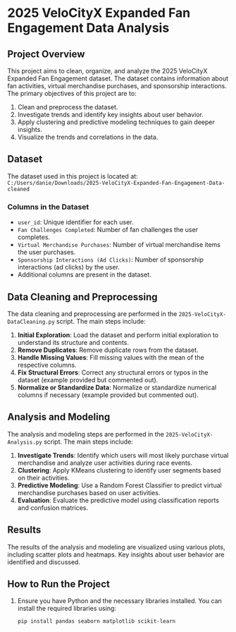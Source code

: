 # 2025 VeloCityX Expanded Fan Engagement Data Analysis

## Project Overview

This project aims to clean, organize, and analyze the 2025 VeloCityX Expanded Fan Engagement dataset. The dataset contains information about fan activities, virtual merchandise purchases, and sponsorship interactions. The primary objectives of this project are to:

1. Clean and preprocess the dataset.
2. Investigate trends and identify key insights about user behavior.
3. Apply clustering and predictive modeling techniques to gain deeper insights.
4. Visualize the trends and correlations in the data.

## Dataset

The dataset used in this project is located at:
`C:/Users/danie/Downloads/2025-VeloCityX-Expanded-Fan-Engagement-Data-cleaned`

### Columns in the Dataset

- `user_id`: Unique identifier for each user.
- `Fan Challenges Completed`: Number of fan challenges the user completes.
- `Virtual Merchandise Purchases`: Number of virtual merchandise items the user purchases.
- `Sponsorship Interactions (Ad Clicks)`: Number of sponsorship interactions (ad clicks) by the user.
- Additional columns are present in the dataset.

## Data Cleaning and Preprocessing

The data cleaning and preprocessing are performed in the `2025-VeloCityX-DataCleaning.py` script. The main steps include:

1. **Initial Exploration**: Load the dataset and perform initial exploration to understand its structure and contents.
2. **Remove Duplicates**: Remove duplicate rows from the dataset.
3. **Handle Missing Values**: Fill missing values with the mean of the respective columns.
4. **Fix Structural Errors**: Correct any structural errors or typos in the dataset (example provided but commented out).
5. **Normalize or Standardize Data**: Normalize or standardize numerical columns if necessary (example provided but commented out).

## Analysis and Modeling

The analysis and modeling steps are performed in the `2025-VeloCityX-Analysis.py` script. The main steps include:

1. **Investigate Trends**: Identify which users will most likely purchase virtual merchandise and analyze user activities during race events.
2. **Clustering**: Apply KMeans clustering to identify user segments based on their activities.
3. **Predictive Modeling**: Use a Random Forest Classifier to predict virtual merchandise purchases based on user activities.
4. **Evaluation**: Evaluate the predictive model using classification reports and confusion matrices.

## Results

The results of the analysis and modeling are visualized using various plots, including scatter plots and heatmaps. Key insights about user behavior are identified and discussed.

## How to Run the Project

1. Ensure you have Python and the necessary libraries installed. You can install the required libraries using:
   ```bash
   pip install pandas seaborn matplotlib scikit-learn
